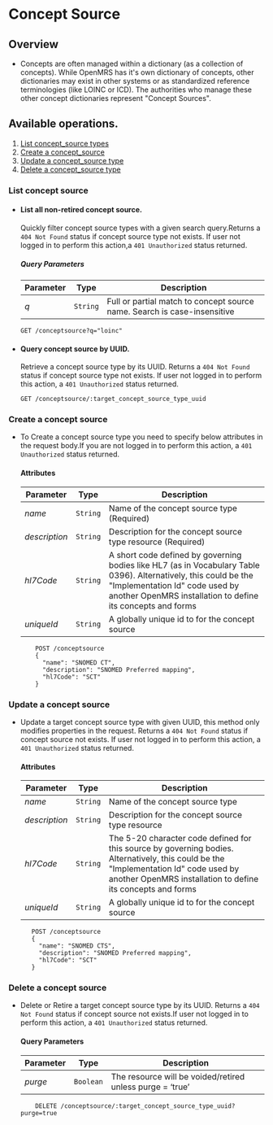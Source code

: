 # Concept Source

## Overview

* Concepts are often managed within a dictionary (as a collection of concepts). While OpenMRS has it's own dictionary of 
concepts, other dictionaries may exist in other systems or as standardized reference terminologies (like LOINC or ICD). 
The authorities who manage these other concept dictionaries represent "Concept Sources".

## Available operations. 

1. [List concept_source types](#list-concept-source)
2. [Create a concept_source](#create-a-concept-source)
3. [Update a concept_source type](#update-a-concept-source)
4. [Delete a concept_source type](#delete-a-concept-source)


### List concept source

* #### List all non-retired concept source.
    
    Quickly filter concept source types with a given search query.Returns a `404 Not Found` status if concept source type not exists. 
    If user not logged in to perform this action,a `401 Unauthorized` status returned.
    
    ##### Query Parameters

    Parameter | Type | Description
    --- | --- | ---
    *q* | `String` | Full or partial match to concept source name. Search is case-insensitive

    ```console
    GET /conceptsource?q="loinc"
     ```
    
* #### Query concept source by UUID.

    Retrieve a concept source type by its UUID. Returns a `404 Not Found` status if concept source type not exists. If user not logged 
    in to perform this action, a `401 Unauthorized` status returned.
    
    ```console
    GET /conceptsource/:target_concept_source_type_uuid
    ```
   
### Create a concept source

* To Create a concept source type you need to specify below attributes in the request body.If you are not logged in to perform this action,
 a `401 Unauthorized` status returned.

    #### Attributes

    Parameter | Type | Description
    --- | --- | ---
    *name* | `String` | Name of the concept source type (Required)
    *description* | `String` | Description for the concept source type resource (Required)
    *hl7Code* | `String` | A short code defined by governing bodies like HL7 (as in Vocabulary Table 0396). Alternatively, this could be the "Implementation Id" code used by another OpenMRS installation to define its concepts and forms
    *uniqueId* | `String` | A globally unique id to for the concept source
   
    ```console
        POST /conceptsource
        {
          "name": "SNOMED CT",
          "description": "SNOMED Preferred mapping",
          "hl7Code": "SCT"
        }
    ```
### Update a concept source

*  Update a target concept source  type with given UUID, this method only modifies properties in the request. Returns a `404 Not Found` 
status if concept source not exists. If user not logged in to perform this action, a `401 Unauthorized` status returned.

    #### Attributes

    Parameter | Type | Description
    --- | --- | ---
    *name* | `String` | Name of the concept source type
    *description* | `String` | Description for the concept source type resource
    *hl7Code* | `String` | The 5-20 character code defined for this source by governing bodies. Alternatively, this could be the "Implementation Id" code used by another OpenMRS installation to define its concepts and forms
    *uniqueId* | `String` | A globally unique id to for the concept source
    
    ```console
       POST /conceptsource
       {
         "name": "SNOMED CTS",
         "description": "SNOMED Preferred mapping",
         "hl7Code": "SCT"
       }
    ```
    
### Delete a concept source

* Delete or Retire a target concept source  type by its UUID. Returns a `404 Not Found` status if concept source not exists.If user not logged 
  in to perform this action, a `401 Unauthorized` status returned.

    #### Query Parameters

    Parameter | Type | Description
    --- | --- | ---
    *purge* | `Boolean` | The resource will be voided/retired unless purge = ‘true’

    ```console
        DELETE /conceptsource/:target_concept_source_type_uuid?purge=true
     ```
